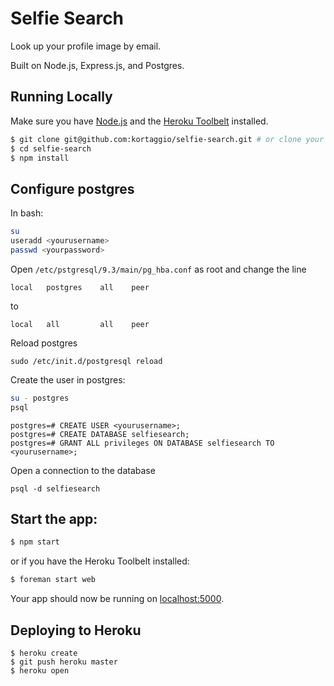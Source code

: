 # Selfie Search

Look up your profile image by email.

Built on Node.js, Express.js, and Postgres.

## Running Locally

Make sure you have [Node.js](http://nodejs.org/) and the [Heroku Toolbelt](https://toolbelt.heroku.com/) installed.

```sh
$ git clone git@github.com:kortaggio/selfie-search.git # or clone your own fork
$ cd selfie-search
$ npm install
```

## Configure postgres

In bash:

```sh
su
useradd <yourusername>
passwd <yourpassword>
```

Open `/etc/pstgresql/9.3/main/pg_hba.conf` as root and change the line

	local   postgres    all    peer

to

	local   all         all    peer

Reload postgres

	sudo /etc/init.d/postgresql reload


Create the user in postgres:

```sh
su - postgres
psql
```

```
postgres=# CREATE USER <yourusername>;
postgres=# CREATE DATABASE selfiesearch;
postgres=# GRANT ALL privileges ON DATABASE selfiesearch TO <yourusername>;
```

Open a connection to the database

	psql -d selfiesearch


## Start the app:

```sh
$ npm start
```

or if you have the Heroku Toolbelt installed:

```sh
$ foreman start web
```

Your app should now be running on [localhost:5000](http://localhost:5000/).

## Deploying to Heroku

```
$ heroku create
$ git push heroku master
$ heroku open
```


